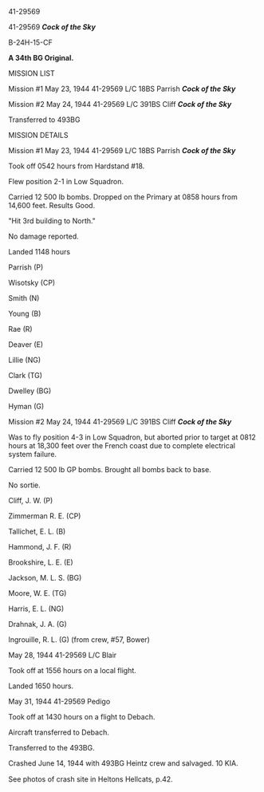 





41-29569






 




41-29569 ***Cock of the Sky***

B-24H-15-CF

**A 34th BG Original.**

MISSION LIST

Mission #1 May 23, 1944 41-29569 L/C 18BS Parrish ***Cock
of the Sky***

Mission #2 May 24, 1944 41-29569 L/C 391BS Cliff ***Cock
of the Sky***

Transferred to 493BG

MISSION DETAILS

Mission #1 May 23, 1944 41-29569 L/C 18BS Parrish ***Cock
of the Sky***

Took off 0542 hours from Hardstand #18.

Flew position 2-1 in Low Squadron.

Carried 12 500 lb bombs. Dropped on the Primary at 0858
hours from 14,600 feet. Results Good.

"Hit 3rd building to North."

No damage reported.

Landed 1148 hours

Parrish (P)

Wisotsky (CP)

Smith (N)

Young (B)

Rae (R)

Deaver (E)

Lillie (NG)

Clark (TG)

Dwelley (BG)

Hyman (G)

Mission #2 May 24, 1944 41-29569 L/C 391BS Cliff ***Cock
of the Sky***

Was to fly position 4-3 in Low Squadron, but aborted prior
to target at 0812 hours at 18,300 feet over the French coast due to complete
electrical system failure.

Carried 12 500 lb GP bombs. Brought all bombs back to base.

No sortie.

Cliff, J. W. (P)

Zimmerman R. E. (CP)

Tallichet, E. L. (B)

Hammond, J. F. (R)

Brookshire, L. E. (E)

Jackson, M. L. S. (BG)

Moore, W. E. (TG)

Harris, E. L. (NG)

Drahnak, J. A. (G)

Ingrouille, R. L. (G) (from crew, #57, Bower)

  May 28, 1944 41-29569 L/C Blair

Took off at 1556 hours on a local flight.

Landed 1650 hours.


May 31, 1944 41-29569 Pedigo

Took off at 1430 hours on a flight to Debach.

Aircraft transferred to Debach.

Transferred to the 493BG.

Crashed June 14, 1944 with 493BG Heintz crew and salvaged.
10 KIA.

See photos of crash site in Heltons Hellcats, p.42.




